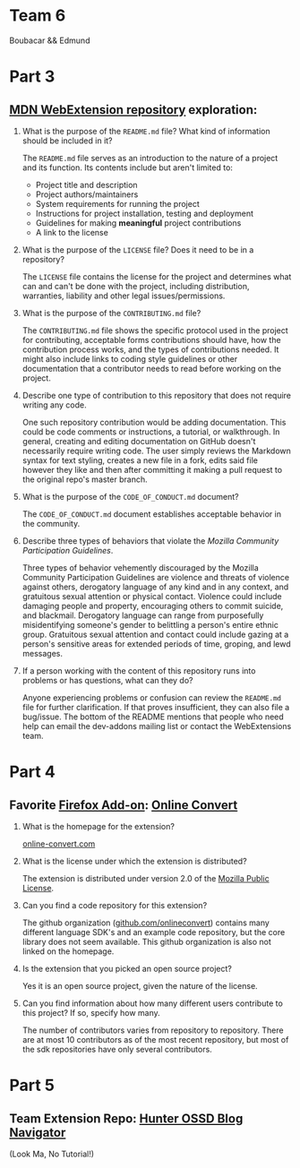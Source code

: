 # Team 6
Boubacar && Edmund

# Part 3

## [MDN WebExtension repository](https://github.com/mdn/webextensions-examples) exploration:

1. What is the purpose of the `README.md` file? What kind of information should be included in it?

   The `README.md` file serves as an introduction to the nature of a project and its function. Its
   contents include but aren't limited to:
   *  Project title and description
   *  Project authors/maintainers
   *  System requirements for running the project
   *  Instructions for project installation, testing and deployment
   *  Guidelines for making __meaningful__ project contributions
   *  A link to the license
   
2. What is the purpose of the `LICENSE` file? Does it need to be in a repository?

   The `LICENSE` file contains the license for the project and determines what can and
   can't be done with the project, including distribution, warranties, liability and other legal issues/permissions.

3. What is the purpose of the `CONTRIBUTING.md` file?

   The `CONTRIBUTING.md` file shows the specific protocol used in the project for contributing,
   acceptable forms contributions should have, how the contribution process works, and the types of contributions needed. 
   It might also include links to coding style guidelines or other documentation that a contributor needs to read before 
   working on the project. 

4. Describe one type of contribution to this repository that does not require writing any code.

   One such repository contribution would be adding documentation. This could be code comments or instructions, a tutorial,
   or walkthrough. In general, creating and editing documentation on GitHub doesn't necessarily require writing code. 
   The user simply reviews the Markdown syntax for text styling, creates a new file in a fork, edits said file however they 
   like and then after committing it making a pull request to the original repo's master branch.

5. What is the purpose of the `CODE_OF_CONDUCT.md` document?

   The `CODE_OF_CONDUCT.md` document establishes acceptable behavior in the community.

6. Describe three types of behaviors that violate the _Mozilla Community Participation Guidelines_.

   Three types of behavior vehemently discouraged by the Mozilla Community Participation Guidelines are
   violence and threats of violence against others, derogatory language of any kind and in any context,
   and gratuitous sexual attention or physical contact. Violence could include damaging people and property,
   encouraging others to commit suicide, and blackmail. Derogatory language can range from purposefully
   misidentifying someone's gender to belittling a person's entire ethnic group. Gratuitous sexual attention
   and contact could include gazing at a person's sensitive areas for extended periods of time, groping, and
   lewd messages.

7. If a person working with the content of this repository runs into problems or has questions, what can they do?

   Anyone experiencing problems or confusion can review the `README.md` file for further clarification.
   If that proves insufficient, they can also file a bug/issue. The bottom of the README mentions that people 
   who need help can email the dev-addons mailing list or contact the WebExtensions team.
  
# Part 4

## Favorite [Firefox Add-on](https://addons.mozilla.org/en-US/firefox/): [Online Convert](https://addons.mozilla.org/en-US/firefox/addon/online-convert/?src=search)

1. What is the homepage for the extension?

   [online-convert.com](https://www.online-convert.com/)
   
2. What is the license under which the extension is distributed?

   The extension is distributed under version 2.0 of the [Mozilla Public License](https://www.mozilla.org/en-US/MPL/2.0/).
   
3. Can you find a code repository for this extension?

   The github organization ([github.com/onlineconvert](https://github.com/onlineconvert)) contains many different language
   SDK's and an example code repository, but the core library does not seem available. This github organization is also not 
   linked on the homepage.
   
4. Is the extension that you picked an open source project?

   Yes it is an open source project, given the nature of the license.
   
5. Can you find information about how many different users contribute to this project? If so, specify how many.

   The number of contributors varies from repository to repository. 
   There are at most 10 contributors as of the most recent repository, but most of the sdk repositories have only several 
   contributors.

# Part 5

## Team Extension Repo: [Hunter OSSD Blog Navigator](https://github.com/hunter-college-ossd-spr-2020/hunter-ossd-blog-navigator)

(Look Ma, No Tutorial!)

